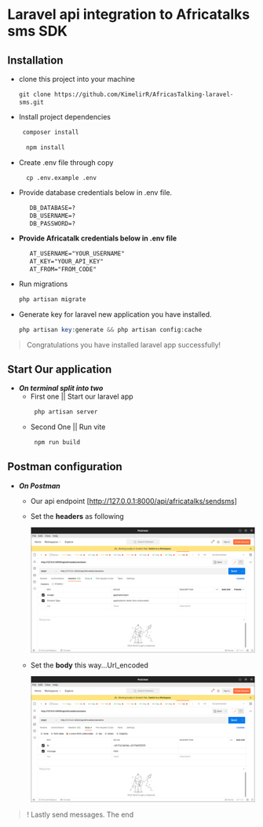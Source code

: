 # Laravel api integration to Africatalks sms SDK
## Installation

* clone this project into your machine
  ```
  git clone https://github.com/KimelirR/AfricasTalking-laravel-sms.git
  ```

* Install project dependencies

  ```php
   composer install
  ```

  ```javascript
    npm install
  ```

* Create .env file through copy
  ```
    cp .env.example .env
  ```
 
 

* Provide database credentials below in .env file.
  ```
     DB_DATABASE=?
     DB_USERNAME=?
     DB_PASSWORD=?
  ```


* **Provide Africatalk credentials below in .env file**
  ```
     AT_USERNAME="YOUR_USERNAME"
     AT_KEY="YOUR_API_KEY"
     AT_FROM="FROM_CODE"
  ```

* Run migrations
    ```php
    php artisan migrate 
    ```

* Generate key for laravel new application you have installed.
    ```php
    php artisan key:generate && php artisan config:cache
    ```
> Congratulations you have installed laravel app successfully!

## Start Our application
* __*On terminal split into two*__
    * First one || Start our laravel app
      ```php
       php artisan server
      ```
    * Second One || Run vite 
      ```php
       npm run build
      ```

## Postman configuration
* __*On Postman*__

  * Our api endpoint [http://127.0.0.1:8000/api/africatalks/sendsms]

  * Set the __headers__ as following

    ![alt text](https://github.com/KimelirR/AfricasTalking-laravel-sms/blob/master/public/images/screenshot1.png?raw=true)

  * Set the __body__ this way...Url_encoded

    ![alt text](https://github.com/KimelirR/AfricasTalking-laravel-sms/blob/master/public/images/screenshot2.png?raw=true)

> ! Lastly send messages. The end


